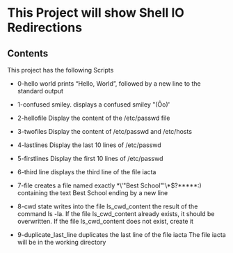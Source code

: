 # This Project will show Shell IO Redirections

## Contents
This project has the following Scripts

* 0-hello world
prints “Hello, World”, followed by a new line to the standard output

* 1-confused smiley.
displays a confused smiley "(Ôo)'

* 2-hellofile
Display the content of the /etc/passwd file

* 3-twofiles
Display the content of /etc/passwd and /etc/hosts

* 4-lastlines
Display the last 10 lines of /etc/passwd

* 5-firstlines
Display the first 10 lines of /etc/passwd

* 6-third line
displays the third line of the file iacta

* 7-file
creates a file named exactly \*\\'"Best School"\'\\*$\?\*\*\*\*\*:) 
containing the text Best School ending by a new line

* 8-cwd state
writes into the file ls_cwd_content the result of the command ls -la.
 If the file ls_cwd_content already exists, it should be overwritten. If the file ls_cwd_content does not exist, create it

* 9-duplicate_last_line
duplicates the last line of the file iacta
The file iacta will be in the working directory
